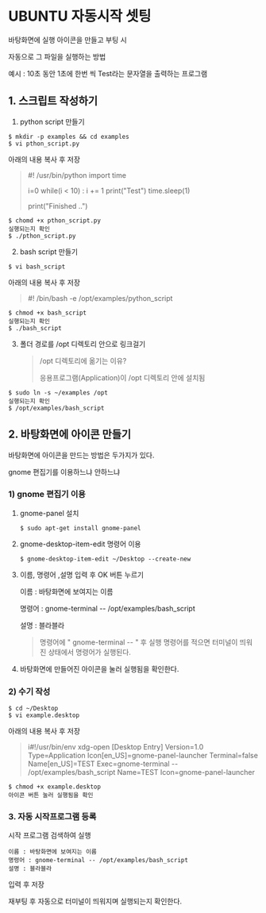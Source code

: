 # UBUNTU 자동시작 셋팅

바탕화면에 실행 아이콘을 만들고 부팅 시 

자동으로 그 파일을 실행하는 방법

예시 : 10초 동안 1초에 한번 씩 Test라는 문자열을 출력하는 프로그램

## 1. 스크립트 작성하기

1. python script 만들기

~~~
$ mkdir -p examples && cd examples
$ vi pthon_script.py
~~~

아래의 내용 복사 후 저장

> #! /usr/bin/python
> import time
>
> i=0
> while(i < 10) :
>     i += 1
>     print("Test")
>     time.sleep(1)
>
> print("Finished ..")

~~~
$ chomd +x pthon_script.py
실행되는지 확인
$ ./pthon_script.py
~~~



2. bash script 만들기

~~~
$ vi bash_script
~~~

아래의 내용 복사 후 저장

> #! /bin/bash -e
> /opt/examples/python_script

~~~
$ chmod +x bash_script
실행되는지 확인
$ ./bash_script
~~~



3. 폴더 경로를 /opt 디렉토리 안으로 링크걸기

   > /opt 디렉토리에 옮기는 이유? 
   >
   > 응용프로그램(Application)이 /opt 디렉토리 안에 설치됨

~~~
$ sudo ln -s ~/examples /opt
실행되는지 확인
$ /opt/examples/bash_script
~~~



## 2. 바탕화면에 아이콘 만들기

바탕화면에 아이콘을 만드는 방법은 두가지가 있다.

gnome 편집기를 이용하느냐 안하느냐

### 1) gnome 편집기 이용

1. gnome-panel 설치

   ~~~
   $ sudo apt-get install gnome-panel
   ~~~

2. gnome-desktop-item-edit 명령어 이용

   ~~~
   $ gnome-desktop-item-edit ~/Desktop --create-new
   ~~~

3. 이름, 명령어 ,설명 입력 후 OK 버튼 누르기

   이름 : 바탕화면에 보여지는 이름

   명령어 : gnome-terminal -- /opt/examples/bash_script

   설명 : 블라블라

   > 명령어에 " gnome-terminal -- " 후 실행 명령어를 적으면 터미널이 띄워진 상태에서 명령어가 실행된다. 

4. 바탕화면에 만들어진 아이콘을 눌러 실행됨을 확인한다.

### 2) 수기 작성

~~~
$ cd ~/Desktop
$ vi example.desktop
~~~

아래의 내용 복사 후 저장

>i#!/usr/bin/env xdg-open
>[Desktop Entry]
>Version=1.0
>Type=Application
>Icon[en_US]=gnome-panel-launcher
>Terminal=false
>Name[en_US]=TEST
>Exec=gnome-terminal -- /opt/examples/bash_script
>Name=TEST
>Icon=gnome-panel-launcher

~~~
$ chmod +x example.desktop
아이콘 버튼 눌러 실행됨을 확인
~~~



### 3. 자동 시작프로그램 등록

시작 프로그램 검색하여 실행

~~~
이름 : 바탕화면에 보여지는 이름
명령어 : gnome-terminal -- /opt/examples/bash_script
설명 : 블라블라
~~~

입력 후 저장

재부팅 후 자동으로 터미널이 띄워지며 실행되는지 확인한다.